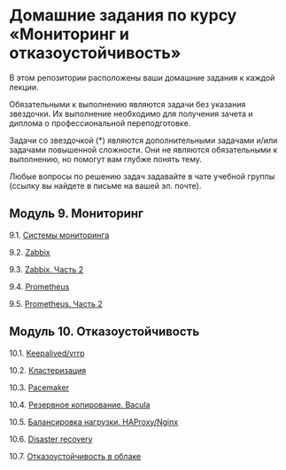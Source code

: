 # Домашние задания по курсу «Мониторинг и отказоустойчивость»

В этом репозитории расположены ваши домашние задания к каждой лекции. 

Обязательными к выполнению являются задачи без указания звездочки. Их выполнение необходимо для получения зачета и диплома о профессиональной переподготовке.

Задачи со звездочкой (*) являются дополнительными задачами и/или задачами повышенной сложности. Они не являются обязательными к выполнению, но помогут вам глубже понять тему.

Любые вопросы по решению задач задавайте в чате учебной группы (ссылку вы найдете в письме на вашей эл. почте).

## Модуль 9. Мониторинг

9.1. [Системы мониторинга](9-01.md)

9.2. [Zabbix](9-02.md)

9.3. [Zabbix. Часть 2](9-03.md)

9.4. [Prometheus](9-04.md)

9.5. [Prometheus. Часть 2](9-05.md)


## Модуль 10. Отказоустойчивость

10.1. [Keepalived/vrrp](https://github.com/netology-code/srlb-homework/blob/main/10-01.md)

10.2. [Кластеризация](https://github.com/netology-code/srlb-homework/blob/main/10-02.md)

10.3. [Pacemaker](https://github.com/netology-code/srlb-homework/blob/main/10-03.md)

10.4. [Резервное копирование. Bacula](https://github.com/netology-code/srlb-homework/blob/main/10-04.md)

10.5. [Балансировка нагрузки. HAProxy/Nginx](https://github.com/netology-code/srlb-homework/blob/main/10-05.md)

10.6. [Disaster recovery](https://github.com/netology-code/srlb-homework/blob/main/10-06.md)

10.7. [Отказоустойчивость в облаке](https://github.com/netology-code/srlb-homework/blob/main/10-07.md)
